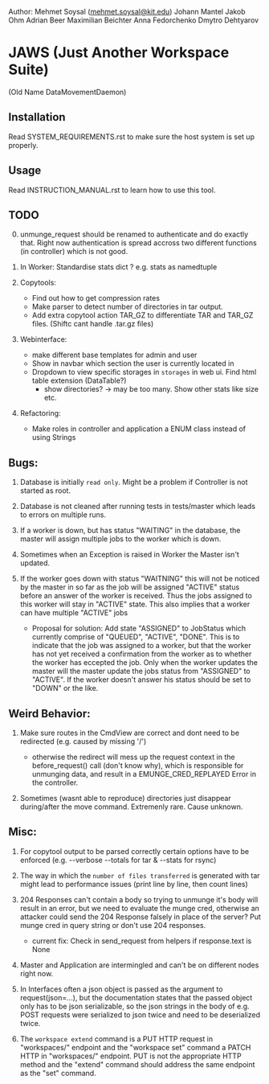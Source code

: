 
Author: Mehmet Soysal (mehmet.soysal@kit.edu)
        Johann Mantel
        Jakob Ohm
        Adrian Beer
        Maximilian Beichter
        Anna Fedorchenko
        Dmytro Dehtyarov

JAWS (Just Another Workspace Suite)
==========
(Old Name DataMovementDaemon)



Installation
------------

Read SYSTEM_REQUIREMENTS.rst to make sure the host system is set up properly.


Usage
-----

Read INSTRUCTION_MANUAL.rst to learn how to use this tool.

TODO
----

0. unmunge_request should be renamed to authenticate and do exactly that. Right now authentication is spread accross
   two different functions (in controller) which is not good.


1. In Worker: Standardise stats dict ? e.g. stats as namedtuple

2. Copytools:
    - Find out how to get compression rates
    - Make parser to detect number of directories in tar output.
    - Add extra copytool action TAR_GZ to differentiate TAR and TAR_GZ files. (Shiftc cant handle .tar.gz files)

3. Webinterface:
    - make different base templates for admin and user
    - Show in navbar which section the user is currently located in
    - Dropdown to view specific storages in ``storages`` in web ui. Find html table extension (DataTable?)
        - show directories? -> may be too many. Show other stats like size etc.

4. Refactoring:
    - Make roles in controller and application a ENUM class instead of using Strings


Bugs:
-----
1. Database is initially ``read only``. Might be a problem if Controller is not started as root.

2. Database is not cleaned after running tests in tests/master which leads to errors on multiple runs.

3. If a worker is down, but has status "WAITING" in the database, the master will assign multiple jobs to the worker
   which is down.

4. Sometimes when an Exception is raised in Worker the Master isn't updated.

5. If the worker goes down with status "WAITNING" this will not be noticed by the master in so far as the job will
   be assigned "ACTIVE" status before an answer of the worker is received. Thus the jobs assigned to this worker will stay in "ACTIVE" state.
   This also implies that a worker can have multiple "ACTIVE" jobs
    - Proposal for solution: Add state "ASSIGNED" to JobStatus which currently comprise of "QUEUED", "ACTIVE", "DONE". This is to indicate that the job was assigned to a worker, but that the worker has not yet received a confirmation from the worker as to whether the worker has eccepted the job. Only when the worker updates the master will the master update the jobs status from "ASSIGNED" to "ACTIVE".
      If the worker doesn't answer his status should be set to "DOWN" or the like.

Weird Behavior:
---------------
 1. Make sure routes in the CmdView are correct and dont need to be redirected (e.g. caused by missing '/')

    - otherwise the redirect will mess up the request context in the before_request() call (don't know why),
      which is responsible for unmunging data, and result in a EMUNGE_CRED_REPLAYED Error in the controller.

 2. Sometimes (wasnt able to reproduce) directories just disappear during/after the move command. Extremenly rare. Cause unknown.


Misc:
---------------------
1. For copytool output to be parsed correctly certain options have to be enforced
   (e.g. --verbose --totals for tar & --stats for rsync)

2. The way in which the `number of files transferred` is generated with tar might lead to performance issues
(print line by line, then count lines)

5. 204 Responses can't contain a body so trying to unmunge it's body  will result in an error, but we need to
   evaluate the munge cred, otherwise an attacker could send the 204 Response falsely in place of the server?
   Put munge cred in query string or don't use 204 responses.
   - current fix: Check in send_request from helpers if response.text is None

6. Master and Application are intermingled and can't be on different nodes right now.

7. In Interfaces often a json object is passed as the argument to request(json=...), but the documentation states
    that the passed object only has to be json serializable, so the json strings in the body of e.g. POST requests
    were serialized to json twice and need to be deserialized twice.

8. The `workspace extend` command is a PUT HTTP request in "workspaces/" endpoint and the "workspace set" command a PATCH HTTP in "workspaces/<item>" endpoint. PUT is not the appropriate HTTP method and the "extend" command should address the same endpoint as the "set" command.